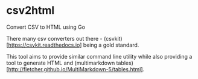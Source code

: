 # csv2html
Convert CSV to HTML using Go

There many csv converters out there - (csvkit)[https://csvkit.readthedocs.io] being a gold standard.

This tool aims to provide similar command line utility while also providing a tool to generate HTML and (multimarkdown tables)[http://fletcher.github.io/MultiMarkdown-5/tables.html].
